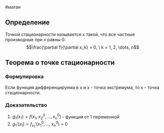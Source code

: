 #матан 
## Определение
Точкой стационарности называется x такой, что все частные производные при x равны 0: $$\frac{\partial f}{\partial x_k} = 0, \ k = 1, 2, \dots, n$$
## Теорема о точке стационарности
### Формулировка
Если функция дифференцируема в x и x - точка экстремума, то x - точка стационарности.
### Доказательство
1. $g_1(x_1) = f(x_1, x^0_2, \dots, x^0_n)$ - функция от 1 переменной
2. $g_1'(x_1) = f_{x_1}'(x^0_1, \dots, x^0_n)$ = 0